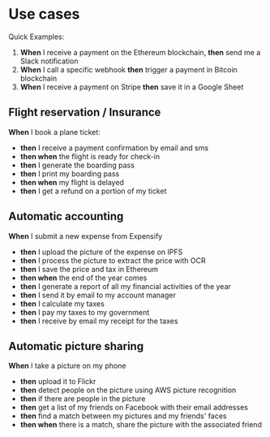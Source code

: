 # Use cases

Quick Examples:

1. **When** I receive a payment on the Ethereum blockchain, **then** send me a Slack notification
2. **When** I call a specific webhook **then** trigger a payment in Bitcoin blockchain
3. **When** I receive a payment on Stripe **then** save it in a Google Sheet

## Flight reservation / Insurance

**When** I book a plane ticket: 

* **then** I receive a payment confirmation by email and sms 
* **then when** the flight is ready for check-in 
* **then** I generate the boarding pass 
* **then** I print my boarding pass 
* **then when** my flight is delayed 
* **then** I get a refund on a portion of my ticket 

## Automatic accounting

**When** I submit a new expense from Expensify

* **then** I upload the picture of the expense on IPFS
* **then** I process the picture to extract the price with OCR
* **then** I save the price and tax in Ethereum
* **then when** the end of the year comes
* **then** I generate a report of all my financial activities of the year
* **then** I send it by email to my account manager
* **then** I calculate my taxes
* **then** I pay my taxes to my government
* **then** I receive by email my receipt for the taxes

## Automatic picture sharing

**When** I take a picture on my phone

* **then** upload it to Flickr
* **then** detect people on the picture using AWS picture recognition
* **then** if there are people in the picture
* **then** get a list of my friends on Facebook with their email addresses
* **then** find a match between my pictures and my friends' faces
* **then when** there is a match, share the picture with the associated friend



